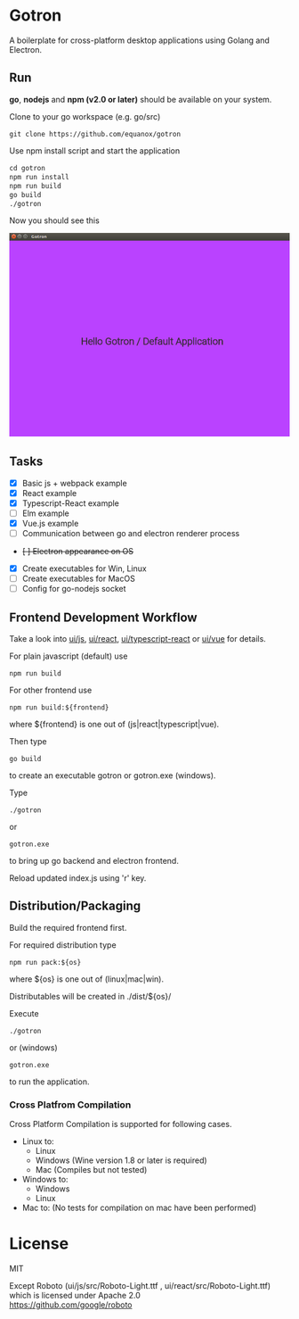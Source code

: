 # Gotron
A boilerplate for cross-platform desktop applications using Golang and Electron.

## Run
**go**, **nodejs** and **npm (v2.0 or later)** should be available on your system.  

Clone to your go workspace (e.g. go/src)

    git clone https://github.com/equanox/gotron

Use npm install script and start the application
```
cd gotron
npm run install
npm run build
go build
./gotron
```
Now you should see this

![Hello Gotron](https://raw.githubusercontent.com/equanox/gotron/master/doc/hello_gotron.png)


## Tasks
- [x] Basic js + webpack example
- [x] React example
- [x] Typescript-React example
- [ ] Elm example
- [x] Vue.js example
- [ ] Communication between go and electron renderer process
- <del>[ ] Electron appearance on OS</del>
- [X] Create executables for Win, Linux
- [ ] Create executables for MacOS
- [ ] Config for go-nodejs socket

## Frontend Development Workflow
Take a look into [ui/js](https://github.com/Equanox/gotron/tree/master/ui/js), [ui/react](https://github.com/Equanox/gotron/tree/master/ui/react),
[ui/typescript-react](https://github.com/Equanox/gotron/tree/master/ui/typescript) or [ui/vue](https://github.com/Equanox/gotron/tree/master/ui/vue) for details.

For plain javascript (default) use

    npm run build  

For other frontend use

    npm run build:${frontend}

where ${frontend} is one out of (js|react|typescript|vue).

Then type

    go build

to create an executable gotron or gotron.exe (windows).

Type

    ./gotron
    
or

    gotron.exe

to bring up go backend and electron frontend.

Reload updated index.js using 'r' key.

## Distribution/Packaging

Build the required frontend first.

For required distribution type

    npm run pack:${os}

where ${os} is one out of (linux|mac|win).

Distributables will be created in ./dist/${os}/

Execute 

    ./gotron

or (windows)

    gotron.exe

to run the application.

### Cross Platfrom Compilation

Cross Platform Compilation is supported for following cases.

- Linux to:
    - Linux
    - Windows (Wine version 1.8 or later is required)
    - Mac (Compiles but not tested)
- Windows to:
    - Windows
    - Linux
- Mac to: (No tests for compilation on mac have been performed)

# License
MIT  

Except Roboto (ui/js/src/Roboto-Light.ttf , ui/react/src/Roboto-Light.ttf) which is licensed under Apache 2.0   
https://github.com/google/roboto
